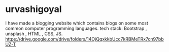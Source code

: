 # urvashigoyal
I have made a blogging website which contains blogs on some most common computer programming languages.
tech stack: Bootstrap , unsplash , HTML , CSS, JS.
https://drive.google.com/drive/folders/14OjQqxkkbUcc7kRBMeTRx7cn97bbUZ-T

